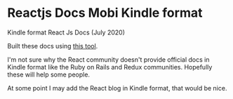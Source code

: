 # Reactjs Docs Mobi Kindle format
Kindle format React Js Docs (July 2020)

Built these docs using [this tool](https://gist.github.com/sebastianrothbucher/e2b82202432657052d6d56bd30bfe6d2). 

I'm not sure why the React community doesn't provide official docs in Kindle format like the Ruby on Rails and Redux communities. Hopefully these will help some people. 

At some point I may add the React blog in Kindle format, that would be nice.
